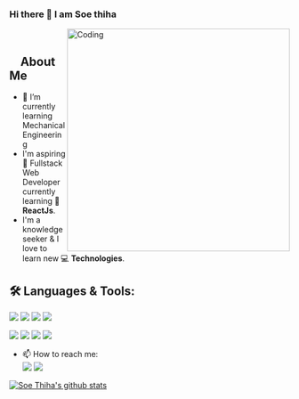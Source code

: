 ### Hi there 👋   I am Soe thiha

<!--
**yul1ux/yul1ux** is a ✨ _special_ ✨ repository because its `README.md` (this file) appears on your GitHub profile.

Here are some ideas to get you started:

- 🔭 I’m currently working on ...
- 🌱 I’m currently learning ...
- 👯 I’m looking to collaborate on ...
- 🤔 I’m looking for help with ...
- 💬 Ask me about ...
- 📫 How to reach me: ...
- 😄 Pronouns: ...
- ⚡ Fun fact: ...
-->
<img align="right" alt="Coding" width="400" src="https://media.giphy.com/media/L8K62iTDkzGX6/giphy.gif">
</br>

## &nbsp; &nbsp; **About Me**
- 🌱 I’m currently learning Mechanical Engineering
- I'm aspiring 🔭️ Fullstack Web Developer currently learning 🌱 **ReactJs**.
- I'm a knowledge seeker & I love to learn new 💻 **Technologies**.
## 🛠️ **Languages & Tools:**
<img src="https://img.icons8.com/color/48/000000/javascript.png"/> <img src="https://img.icons8.com/plasticine/50/000000/react.png"/>
<img src="https://img.icons8.com/color/48/000000/nodejs.png"/> <img src="https://img.icons8.com/dusk/48/000000/php-logo.png"/>


<img src="https://img.icons8.com/fluent/48/000000/visual-studio-code-2019.png"/> <img src="https://img.icons8.com/color/48/000000/merge-git.png"/> <img src="https://img.icons8.com/dusk/48/000000/linux.png"/> <img src="https://img.icons8.com/windows/48/000000/figma.png"/>

- 📫 How to reach me:<br />
[<img src="https://img.icons8.com/cute-clipart/32/000000/facebook-new.png"/>](https://web.facebook.com/soethiha) [<img src="https://img.icons8.com/cute-clipart/32/000000/twitter.png"/>](https://twitter.com)

[![Soe Thiha's github stats](https://github-readme-stats.vercel.app/api?username=yul1ux)](https://github.com/yul1ux/github-readme-stats)
